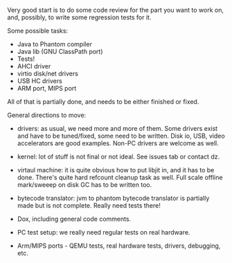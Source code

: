 Very good start is to do some code review for the part you want to work on, and, possibly, to write some regression tests for it.

Some possible tasks:

  * Java to Phantom compiler
  * Java lib (GNU ClassPath port)
  * Tests!
  * AHCI driver
  * virtio disk/net drivers
  * USB HC drivers
  * ARM port, MIPS port

All of that is partially done, and needs to be either finished or fixed.

General directions to move:

  * drivers: as usual, we need more and more of them. Some drivers exist and have to be tuned/fixed, some need to be written. Disk io, USB, video accelerators are good examples. Non-PC drivers are welcome as well.

  * kernel: lot of stuff is not final or not ideal. See issues tab or contact dz.

  * virtaul machine: it is quite obvious how to put libjit in, and it has to be done. There's quite hard refcount cleanup task as well. Full scale offline mark/sweeep on disk GC has to be written too.

  * bytecode translator: jvm to phantom bytecode translator is partially made but is not complete. Really need tests there!

  * Dox, including general code comments.

  * PC test setup: we really need regular tests on real hardware.

  * Arm/MIPS ports - QEMU tests, real hardware tests, drivers, debugging, etc.
